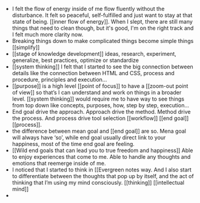 - I felt the flow of energy inside of me flow fluently without the disturbance. It felt so peaceful, self-fulfilled and just want to stay at that state of being. [[inner flow of energy]]. When I slept, there are still many things that need to clean though, but it's good, I'm on the right track and I felt much more clarity now.
- Breaking things down to make complicated things become simple things [[simplify]]
- [[stage of knowledge development]] ideas, research, experiment, generalize, best practices, optimize or standardize
- [[system thinking]] I felt that I started to see the big connection between details like the connection between HTML and CSS, process and procedure, principles and execution...
- [[purpose]] is a high level [[point of focus]] to have a [[zoom-out point of view]] so that’s I can understand and work on things in a broader level. [[system thinking]] would require me to have way to see things from top down like concepts, purposes, how, step by step, execution...
- End goal drive the approach. Approach drive the method. Method drive the process. And process drive tool selection [[workflow]] [[end goal]] [[process]]. 
- the difference between mean goal and [[end goal]] are so. Mena goal will always have ‘so’, while end goal usually direct link to your happiness, most of the time end goal are feeling.
- [[Wild end goals that can lead you to true freedom and happiness]] Able to enjoy experiences that come to me. Able to handle any thoughts and emotions that reemerge inside of me. 
- I noticed that I started to think in [[Evergreen notes way. And I also start to differentiate between the thoughts that pop up by itself, and the act of thinking that I’m using my mind consciously. [[thinking]] [[intellectual mind]]
- 
